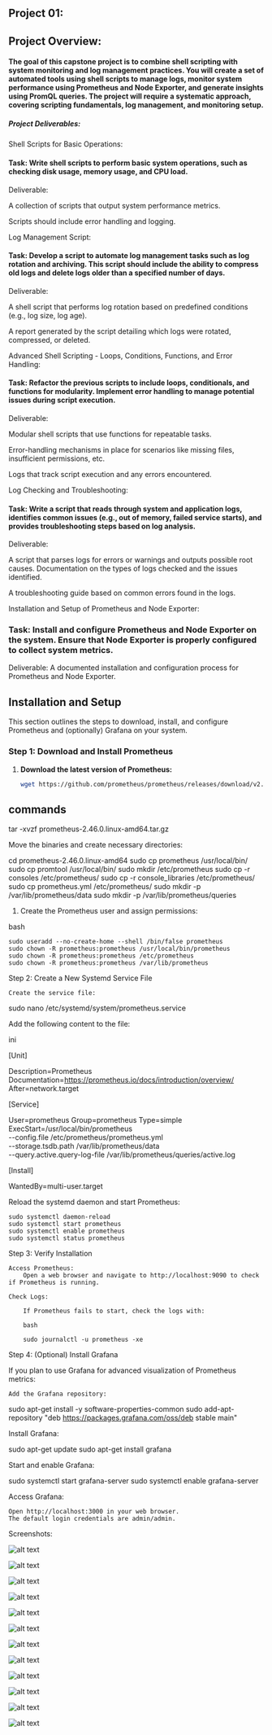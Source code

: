 ## Project 01: 


## Project Overview:

#### The goal of this capstone project is to combine shell scripting with system monitoring and log management practices. You will create a set of automated tools using shell scripts to manage logs, monitor system performance using Prometheus and Node Exporter, and generate insights using PromQL queries. The project will require a systematic approach, covering scripting fundamentals, log management, and monitoring setup.

##### Project Deliverables:
Shell Scripts for Basic Operations:

#### Task: Write shell scripts to perform basic system operations, such as checking disk usage, memory usage, and CPU load.
Deliverable:

A collection of scripts that output system performance metrics.

Scripts should include error handling and logging.

Log Management Script:

#### Task: Develop a script to automate log management tasks such as log rotation and archiving. This script should include the ability to compress old logs and delete logs older than a specified number of days.
Deliverable:

A shell script that performs log rotation based on predefined conditions (e.g., log size, log age).

A report generated by the script detailing which logs were rotated, compressed, or deleted.

Advanced Shell Scripting - Loops, Conditions, Functions, and Error Handling:

#### Task: Refactor the previous scripts to include loops, conditionals, and functions for modularity. Implement error handling to manage potential issues during script execution.

Deliverable:

Modular shell scripts that use functions for repeatable tasks.

Error-handling mechanisms in place for scenarios like missing files, insufficient permissions, etc.

Logs that track script execution and any errors encountered.

Log Checking and Troubleshooting:

#### Task: Write a script that reads through system and application logs, identifies common issues (e.g., out of memory, failed service starts), and provides troubleshooting steps based on log analysis.

Deliverable:

A script that parses logs for errors or warnings and outputs possible root causes.
Documentation on the types of logs checked and the issues identified.

A troubleshooting guide based on common errors found in the logs.

Installation and Setup of Prometheus and Node Exporter:

### Task: Install and configure Prometheus and Node Exporter on the system. Ensure that Node Exporter is properly configured to collect system metrics.
Deliverable:
A documented installation and configuration process for Prometheus and Node Exporter.


## Installation and Setup

This section outlines the steps to download, install, and configure Prometheus and (optionally) Grafana on your system.

### Step 1: Download and Install Prometheus

1. **Download the latest version of Prometheus:**

   ```bash
   wget https://github.com/prometheus/prometheus/releases/download/v2.46.0/prometheus-2.46.0.linux-amd64.tar.gz


## commands 
tar -xvzf prometheus-2.46.0.linux-amd64.tar.gz

Move the binaries and create necessary directories:

cd prometheus-2.46.0.linux-amd64
sudo cp prometheus /usr/local/bin/
sudo cp promtool /usr/local/bin/
sudo mkdir /etc/prometheus
sudo cp -r consoles /etc/prometheus/
sudo cp -r console_libraries /etc/prometheus/
sudo cp prometheus.yml /etc/prometheus/
sudo mkdir -p /var/lib/prometheus/data
sudo mkdir -p /var/lib/prometheus/queries

1. Create the Prometheus user and assign permissions:

bash

    sudo useradd --no-create-home --shell /bin/false prometheus
    sudo chown -R prometheus:prometheus /usr/local/bin/prometheus
    sudo chown -R prometheus:prometheus /etc/prometheus
    sudo chown -R prometheus:prometheus /var/lib/prometheus

Step 2: Create a New Systemd Service File

    Create the service file:

sudo nano /etc/systemd/system/prometheus.service

Add the following content to the file:

ini

[Unit]

Description=Prometheus
Documentation=https://prometheus.io/docs/introduction/overview/
After=network.target

[Service]

User=prometheus
Group=prometheus
Type=simple
ExecStart=/usr/local/bin/prometheus \
  --config.file /etc/prometheus/prometheus.yml \
  --storage.tsdb.path /var/lib/prometheus/data \
  --query.active.query-log-file /var/lib/prometheus/queries/active.log

[Install]

WantedBy=multi-user.target

Reload the systemd daemon and start Prometheus:



    sudo systemctl daemon-reload
    sudo systemctl start prometheus
    sudo systemctl enable prometheus
    sudo systemctl status prometheus

Step 3: Verify Installation

    Access Prometheus:
        Open a web browser and navigate to http://localhost:9090 to check if Prometheus is running.

    Check Logs:

        If Prometheus fails to start, check the logs with:

        bash

        sudo journalctl -u prometheus -xe

Step 4: (Optional) Install Grafana

If you plan to use Grafana for advanced visualization of Prometheus metrics:

    Add the Grafana repository:

 

sudo apt-get install -y software-properties-common
sudo add-apt-repository "deb https://packages.grafana.com/oss/deb stable main"

Install Grafana:



sudo apt-get update
sudo apt-get install grafana

Start and enable Grafana:



sudo systemctl start grafana-server
sudo systemctl enable grafana-server

Access Grafana:

    Open http://localhost:3000 in your web browser.
    The default login credentials are admin/admin.

Screenshots:

![alt text](<images/Screenshot from 2024-08-08 17-20-55.png>)

![alt text](<images/Screenshot from 2024-08-08 18-39-45.png>)

![alt text](<images/Screenshot from 2024-08-08 18-40-02.png>)

![alt text](<images/Screenshot from 2024-08-08 18-41-48.png>)

![alt text](<images/Screenshot from 2024-08-12 16-10-09.png>)

![alt text](<images/Screenshot from 2024-08-12 16-10-14.png>)

![alt text](<images/Screenshot from 2024-08-08 18-39-45.png>)

![alt text](<images/Screenshot from 2024-08-12 16-21-12.png>)

![alt text](<images/Screenshot from 2024-08-12 16-24-55.png>)

![alt text](<images/Screenshot from 2024-08-12 16-32-57.png>)

![alt text](<images/Screenshot from 2024-08-12 16-47-17.png>)

![alt text](<images/Screenshot from 2024-08-12 16-49-00.png>)